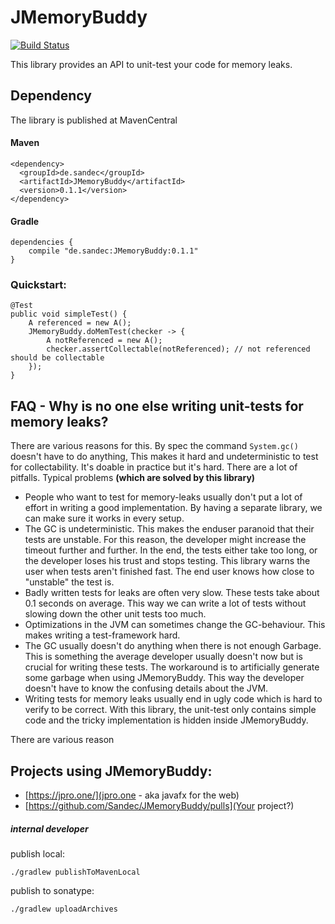# JMemoryBuddy
[![Build Status](https://travis-ci.com/Sandec/JMemoryBuddy.svg?branch=master)](https://travis-ci.com/Sandec/JMemoryBuddy)

This library provides an API to unit-test your code for memory leaks.

## Dependency
The library is published at MavenCentral
#### Maven 
```
<dependency>
  <groupId>de.sandec</groupId>
  <artifactId>JMemoryBuddy</artifactId>
  <version>0.1.1</version>
</dependency>
```

#### Gradle
```
dependencies {
    compile "de.sandec:JMemoryBuddy:0.1.1"
}
```

### Quickstart:
```
@Test
public void simpleTest() {
    A referenced = new A();
    JMemoryBuddy.doMemTest(checker -> {
        A notReferenced = new A();
        checker.assertCollectable(notReferenced); // not referenced should be collectable
    });
}
```


## FAQ - Why is no one else writing unit-tests for memory leaks?

There are various reasons for this. By spec the command `System.gc()` doesn't have to do anything, 
This makes it hard and undeterministic to test for collectability. It's doable in practice but it's hard. There are a lot of pitfalls.
Typical problems **(which are solved by this library)**
 * People who want to test for memory-leaks usually don't put a lot of effort in writing a good implementation. By having a separate library, we can make sure it works in every setup.
 * The GC is undeterministic. This makes the enduser paranoid that their tests are unstable. For this reason, the developer might increase the timeout further and further. 
  In the end, the tests either take too long, or the developer loses his trust and stops testing.
 This library warns the user when tests aren't finished fast. The end user knows how close to "unstable" the test is.
 * Badly written tests for leaks are often very slow. These tests take about 0.1 seconds on average. This way we can write a lot of tests without slowing down the other unit tests too much.
 * Optimizations in the JVM can sometimes change the GC-behaviour. This makes writing a test-framework hard.
 * The GC usually doesn't do anything when there is not enough Garbage. 
   This is something the average developer usually doesn't now but is crucial for writing these tests.
   The workaround is to artificially generate some garbage when using JMemoryBuddy. This way the developer doesn't have to know the confusing details about the JVM.
 * Writing tests for memory leaks usually end in ugly code which is hard to verify to be correct. With this library, the unit-test only contains simple code and the tricky implementation is hidden inside JMemoryBuddy.

There are various reason


## Projects using JMemoryBuddy:
* [https://jpro.one/](jpro.one - aka javafx for the web)
* [https://github.com/Sandec/JMemoryBuddy/pulls](Your project?)

##### internal developer
publish local:
```
./gradlew publishToMavenLocal
```

publish to sonatype:
```
./gradlew uploadArchives
```
